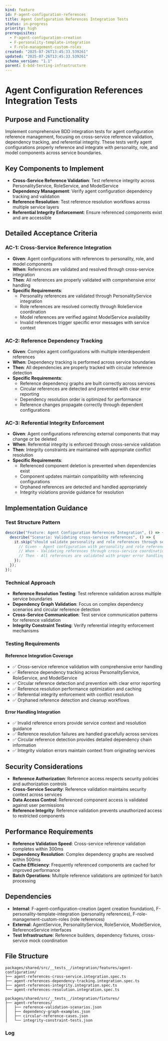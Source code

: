 ```yaml
---
kind: feature
id: F-agent-configuration-references
title: Agent Configuration References Integration Tests
status: in-progress
priority: high
prerequisites:
  - F-agent-configuration-creation
  - F-personality-template-integration
  - F-role-management-custom-roles
created: "2025-07-26T13:45:33.539261"
updated: "2025-07-26T13:45:33.539261"
schema_version: "1.1"
parent: E-bdd-testing-infrastructure
---
```


# Agent Configuration References Integration Tests

## Purpose and Functionality

Implement comprehensive BDD integration tests for agent configuration reference management, focusing on cross-service reference validation, dependency tracking, and referential integrity. These tests verify agent configurations properly reference and integrate with personality, role, and model components across service boundaries.

## Key Components to Implement

- **Cross-Service Reference Validation**: Test reference integrity across PersonalityService, RoleService, and ModelService
- **Dependency Management**: Verify agent configuration dependency tracking and validation
- **Reference Resolution**: Test reference resolution workflows across multiple service layers
- **Referential Integrity Enforcement**: Ensure referenced components exist and are accessible

## Detailed Acceptance Criteria

### AC-1: Cross-Service Reference Integration

- **Given**: Agent configurations with references to personality, role, and model components
- **When**: References are validated and resolved through cross-service integration
- **Then**: All references are properly validated with comprehensive error handling
- **Specific Requirements**:
  - Personality references are validated through PersonalityService integration
  - Role references are resolved correctly through RoleService coordination
  - Model references are verified against ModelService availability
  - Invalid references trigger specific error messages with service context

### AC-2: Reference Dependency Tracking

- **Given**: Complex agent configurations with multiple interdependent references
- **When**: Dependency tracking is performed across service boundaries
- **Then**: All dependencies are properly tracked with circular reference detection
- **Specific Requirements**:
  - Reference dependency graphs are built correctly across services
  - Circular references are detected and prevented with clear error reporting
  - Dependency resolution order is optimized for performance
  - Reference changes propagate correctly through dependent configurations

### AC-3: Referential Integrity Enforcement

- **Given**: Agent configurations referencing external components that may change or be deleted
- **When**: Referential integrity is enforced through cross-service validation
- **Then**: Integrity constraints are maintained with appropriate conflict resolution
- **Specific Requirements**:
  - Referenced component deletion is prevented when dependencies exist
  - Component updates maintain compatibility with referencing configurations
  - Orphaned references are detected and handled appropriately
  - Integrity violations provide guidance for resolution

## Implementation Guidance

### Test Structure Pattern

```typescript
describe("Feature: Agent Configuration References Integration", () => {
  describe("Scenario: Validating cross-service references", () => {
    it.skip("should validate personality and role references through service integration", async () => {
      // Given - Agent configuration with personality and role references
      // When - Validating references through cross-service coordination
      // Then - All references are validated with proper error handling
    });
  });
});
```

### Technical Approach

- **Reference Resolution Testing**: Test reference validation across multiple service boundaries
- **Dependency Graph Validation**: Focus on complex dependency scenarios and circular reference detection
- **Cross-Service Communication**: Test service communication patterns for reference validation
- **Integrity Constraint Testing**: Verify referential integrity enforcement mechanisms

### Testing Requirements

#### Reference Integration Coverage

- ✅ Cross-service reference validation with comprehensive error handling
- ✅ Reference dependency tracking across PersonalityService, RoleService, and ModelService
- ✅ Circular reference detection and prevention with clear error reporting
- ✅ Reference resolution performance optimization and caching
- ✅ Referential integrity enforcement with conflict resolution
- ✅ Orphaned reference detection and cleanup workflows

#### Error Handling Integration

- ✅ Invalid reference errors provide service context and resolution guidance
- ✅ Reference resolution failures are handled gracefully across services
- ✅ Circular reference detection provides detailed dependency chain information
- ✅ Integrity violation errors maintain context from originating services

## Security Considerations

- **Reference Authorization**: Reference access respects security policies and authorization controls
- **Cross-Service Security**: Reference validation maintains security context across services
- **Data Access Control**: Referenced component access is validated against user permissions
- **Reference Integrity**: Reference validation prevents unauthorized access to restricted components

## Performance Requirements

- **Reference Validation Speed**: Cross-service reference validation completes within 300ms
- **Dependency Resolution**: Complex dependency graphs are resolved within 500ms
- **Cache Efficiency**: Frequently referenced components are cached for improved performance
- **Batch Operations**: Multiple reference validations are optimized for batch processing

## Dependencies

- **Internal**: F-agent-configuration-creation (agent creation foundation), F-personality-template-integration (personality references), F-role-management-custom-roles (role references)
- **External**: AgentService, PersonalityService, RoleService, ModelService, ReferenceService interfaces
- **Test Infrastructure**: Reference builders, dependency fixtures, cross-service mock coordination

## File Structure

```
packages/shared/src/__tests__/integration/features/agent-configuration/
├── agent-references-cross-service.integration.spec.ts
├── agent-references-dependency-tracking.integration.spec.ts
├── agent-references-integrity.integration.spec.ts
└── agent-references-resolution.integration.spec.ts

packages/shared/src/__tests__/integration/fixtures/
├── agent-references/
│   ├── reference-validation-scenarios.json
│   ├── dependency-graph-examples.json
│   ├── circular-reference-cases.json
│   └── integrity-constraint-tests.json
```

### Log
